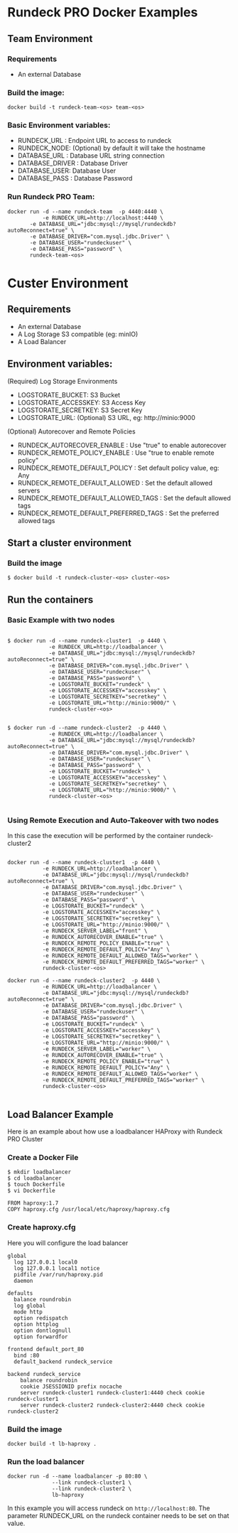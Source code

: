 # Rundeck PRO Docker Examples

## Team Environment 

### Requirements

* An external Database

### Build the image: 

```
docker build -t rundeck-team-<os> team-<os>
```

### Basic Environment variables:

* RUNDECK_URL : Endpoint URL to access to rundeck
* RUNDECK_NODE: (Optional) by default it will take the hostname
* DATABASE_URL : Database URL string connection
* DATABASE_DRIVER : Database Driver
* DATABASE_USER: Database User
* DATABASE_PASS : Database Password


### Run Rundeck PRO Team: 

```
docker run -d --name rundeck-team  -p 4440:4440 \
           -e RUNDECK_URL=http://localhost:4440 \
	   -e DATABASE_URL="jdbc:mysql://mysql/rundeckdb?autoReconnect=true" \
	   -e DATABASE_DRIVER="com.mysql.jdbc.Driver" \
	   -e DATABASE_USER="rundeckuser" \
	   -e DATABASE_PASS="password" \
	   rundeck-team-<os>

```

# Custer Environment

## Requirements

* An external Database
* A Log Storage S3 compatible (eg: minIO)
* A Load Balancer

## Environment variables:

(Required) Log Storage Environments 
* LOGSTORATE_BUCKET: S3 Bucket
* LOGSTORATE_ACCESSKEY: S3 Access Key
* LOGSTORATE_SECRETKEY: S3 Secret Key
* LOGSTORATE_URL: (Optional) S3 URL, eg: http://minio:9000

(Optional) Autorecover and Remote Policies 
* RUNDECK_AUTORECOVER_ENABLE : Use "true" to enable autorecover
* RUNDECK_REMOTE_POLICY_ENABLE : Use "true to enable remote policy"
* RUNDECK_REMOTE_DEFAULT_POLICY : Set default policy value, eg: Any
* RUNDECK_REMOTE_DEFAULT_ALLOWED : Set the default allowed servers
* RUNDECK_REMOTE_DEFAULT_ALLOWED_TAGS : Set the default allowed tags
* RUNDECK_REMOTE_DEFAULT_PREFERRED_TAGS : Set the preferred allowed tags


## Start a cluster environment

### Build the image
```
$ docker build -t rundeck-cluster-<os> cluster-<os>
```

## Run the containers

### Basic Example with two nodes

```

$ docker run -d --name rundeck-cluster1  -p 4440 \
             -e RUNDECK_URL=http://loadbalancer \
             -e DATABASE_URL="jdbc:mysql://mysql/rundeckdb?autoReconnect=true" \
             -e DATABASE_DRIVER="com.mysql.jdbc.Driver" \
             -e DATABASE_USER="rundeckuser" \
             -e DATABASE_PASS="password" \
             -e LOGSTORATE_BUCKET="rundeck" \
             -e LOGSTORATE_ACCESSKEY="accesskey" \
             -e LOGSTORATE_SECRETKEY="secretkey" \
             -e LOGSTORATE_URL="http://minio:9000/" \
             rundeck-cluster-<os> 


$ docker run -d --name rundeck-cluster2  -p 4440 \
             -e RUNDECK_URL=http://loadbalancer \
             -e DATABASE_URL="jdbc:mysql://mysql/rundeckdb?autoReconnect=true" \
             -e DATABASE_DRIVER="com.mysql.jdbc.Driver" \
             -e DATABASE_USER="rundeckuser" \
             -e DATABASE_PASS="password" \
             -e LOGSTORATE_BUCKET="rundeck" \
             -e LOGSTORATE_ACCESSKEY="accesskey" \
             -e LOGSTORATE_SECRETKEY="secretkey" \
             -e LOGSTORATE_URL="http://minio:9000/" \
             rundeck-cluster-<os> 
          	  
```


### Using Remote Execution and Auto-Takeover with two nodes

In this case the execution will be performed by the container rundeck-cluster2
```

docker run -d --name rundeck-cluster1  -p 4440 \
           -e RUNDECK_URL=http://loadbalancer \
           -e DATABASE_URL="jdbc:mysql://mysql/rundeckdb?autoReconnect=true" \
           -e DATABASE_DRIVER="com.mysql.jdbc.Driver" \
           -e DATABASE_USER="rundeckuser" \
           -e DATABASE_PASS="password" \
           -e LOGSTORATE_BUCKET="rundeck" \
           -e LOGSTORATE_ACCESSKEY="accesskey" \
           -e LOGSTORATE_SECRETKEY="secretkey" \
           -e LOGSTORATE_URL="http://minio:9000/" \
           -e RUNDECK_SERVER_LABEL="front" \
           -e RUNDECK_AUTORECOVER_ENABLE="true" \
           -e RUNDECK_REMOTE_POLICY_ENABLE="true" \
           -e RUNDECK_REMOTE_DEFAULT_POLICY="Any" \
           -e RUNDECK_REMOTE_DEFAULT_ALLOWED_TAGS="worker" \
           -e RUNDECK_REMOTE_DEFAULT_PREFERRED_TAGS="worker" \
           rundeck-cluster-<os> 
          
docker run -d --name rundeck-cluster2  -p 4440 \
           -e RUNDECK_URL=http://loadbalancer \
           -e DATABASE_URL="jdbc:mysql://mysql/rundeckdb?autoReconnect=true" \
           -e DATABASE_DRIVER="com.mysql.jdbc.Driver" \
           -e DATABASE_USER="rundeckuser" \
           -e DATABASE_PASS="password" \
           -e LOGSTORATE_BUCKET="rundeck" \
           -e LOGSTORATE_ACCESSKEY="accesskey" \
           -e LOGSTORATE_SECRETKEY="secretkey" \
           -e LOGSTORATE_URL="http://minio:9000/" \
           -e RUNDECK_SERVER_LABEL="worker" \
           -e RUNDECK_AUTORECOVER_ENABLE="true" \
           -e RUNDECK_REMOTE_POLICY_ENABLE="true" \
           -e RUNDECK_REMOTE_DEFAULT_POLICY="Any" \
           -e RUNDECK_REMOTE_DEFAULT_ALLOWED_TAGS="worker" \
           -e RUNDECK_REMOTE_DEFAULT_PREFERRED_TAGS="worker" \
           rundeck-cluster-<os> 
	    
```

## Load Balancer Example

Here is an example about how use a loadbalancer HAProxy with Rundeck PRO Cluster

### Create a Docker File

```
$ mkdir loadbalancer
$ cd loadbalancer
$ touch Dockerfile
$ vi Dockerfile

FROM haproxy:1.7
COPY haproxy.cfg /usr/local/etc/haproxy/haproxy.cfg

```

### Create haproxy.cfg

Here you will configure the load balancer

```
global
  log 127.0.0.1 local0
  log 127.0.0.1 local1 notice
  pidfile /var/run/haproxy.pid
  daemon

defaults
  balance roundrobin
  log global
  mode http
  option redispatch
  option httplog
  option dontlognull
  option forwardfor

frontend default_port_80
  bind :80
  default_backend rundeck_service

backend rundeck_service
    balance roundrobin
    cookie JSESSIONID prefix nocache
    server rundeck-cluster1 rundeck-cluster1:4440 check cookie rundeck-cluster1
    server rundeck-cluster2 rundeck-cluster2:4440 check cookie rundeck-cluster2

```

### Build the image
```
docker build -t lb-haproxy .
```

### Run the load balancer

```
docker run -d --name loadbalancer -p 80:80 \
              --link rundeck-cluster1 \
              --link rundeck-cluster2 \
              lb-haproxy
```

In this example you will access rundeck on `http://localhost:80`.
The parameter RUNDECK_URL on the rundeck container needs to be set on that value.


